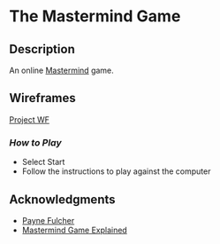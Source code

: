# **The Mastermind Game**

## Description

An online [Mastermind](<https://en.wikipedia.org/wiki/Mastermind_(board_game)>) game.

## Wireframes

[Project WF](https://drive.google.com/file/d/1yfIKqCnkdzodZbOoAWQlaVri5tLzqK2P/view)

### _How to Play_

- Select Start
- Follow the instructions to play against the computer

## Acknowledgments

- [Payne Fulcher](<pfulcher26@gmail.com>)
- [Mastermind Game Explained](<https://www.youtube.com/watch?v=Dn0iqlY5tMU&ab_channel=GatherTogetherGames>)
